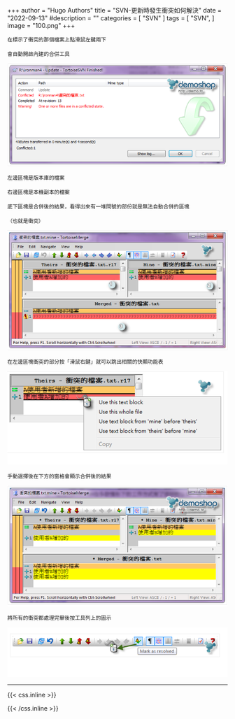 +++
author = "Hugo Authors"
title = "SVN-更新時發生衝突如何解決"
date = "2022-09-13"
#description = ""
categories = [
    "SVN"
]
tags = [
    "SVN",
]
image = "100.png"
+++


    在標示了衝突的那個檔案上點滑鼠左鍵兩下
    
    會自動開啟內建的合併工具
   ![](001.png)
   
    左邊區塊是版本庫的檔案  
    
    右邊區塊是本機副本的檔案  
    
    底下區塊是合併後的結果，看得出來有一堆問號的部份就是無法自動合併的區塊  
    
    （也就是衝突）
   ![](002.png)

    在左邊區塊衝突的部分按「滑鼠右鍵」就可以跳出相關的快顯功能表
   ![](003.png)  
    
    手動選擇後在下方的窗格會顯示合併後的結果
   ![](004.png)
    
    將所有的衝突都處理完畢後按工具列上的圖示
   ![](005.png)  
***

{{< css.inline >}}
<style>
.emojify {
	font-family: Apple Color Emoji, Segoe UI Emoji, NotoColorEmoji, Segoe UI Symbol, Android Emoji, EmojiSymbols;
	font-size: 2rem;
	vertical-align: middle;
}
@media screen and (max-width:650px) {
  .nowrap {
    display: block;
    margin: 25px 0;
  }
}
</style>
{{< /css.inline >}}
